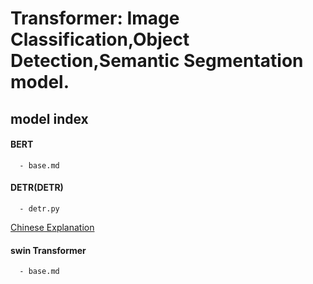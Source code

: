 # Transformer: Image Classification,Object Detection,Semantic Segmentation model.

## model index

#### BERT
      - base.md
    
#### DETR(DETR)
      - detr.py

[Chinese Explanation](https://blog.csdn.net/weixin_44649780/article/details/126808881.html)

#### swin Transformer
      - base.md
